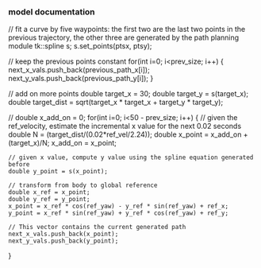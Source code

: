 ### model documentation

// fit a curve by five waypoints: the first two are the last two points in the previous trajectory, 
the other three are generated by the path planning module 
tk::spline s; 
s.set_points(ptsx, ptsy); 

// keep the previous points constant 
for(int i=0; i<prev_size; i++)
{
    next_x_vals.push_back(previous_path_x[i]);
    next_y_vals.push_back(previous_path_y[i]); 
}

// add on more points 
double target_x = 30;
double target_y = s(target_x); 
double target_dist = sqrt(target_x * target_x + target_y * target_y); 

// 
double x_add_on = 0; 
for(int i=0; i<50 - prev_size; i++)
{
    // given the ref_velocity, estimate the incremental x value for the next 0.02 seconds
    double N = (target_dist/(0.02*ref_vel/2.24)); 
    double x_point = x_add_on + (target_x)/N; 
    x_add_on = x_point; 
    
    // given x value, compute y value using the spline equation generated before
    double y_point = s(x_point); 

    // transform from body to global reference 
    double x_ref = x_point;
    double y_ref = y_point; 
    x_point = x_ref * cos(ref_yaw) - y_ref * sin(ref_yaw) + ref_x; 
    y_point = x_ref * sin(ref_yaw) + y_ref * cos(ref_yaw) + ref_y; 

    // This vector contains the current generated path 
    next_x_vals.push_back(x_point); 
    next_y_vals.push_back(y_point); 
}



